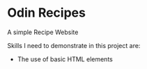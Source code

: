 # Odin Recipes 

A simple Recipe Website

Skills I need to demonstrate in this project are:

* The use of basic HTML elements
